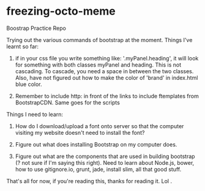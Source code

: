freezing-octo-meme
==================

Boostrap Practice Repo

Trying out the various commands of bootstrap at the moment. 
Things I've learnt so far:
1. if in your css file you write something like: '.myPanel.heading', it will look for something with both classes myPanel and heading. This is not cascading. To cascade, you need a space in between the two classes. Also, have not figured out how to make the color of 'brand' in index.html blue color. 

2. Remember to include http: in front of the links to include ftemplates from BootstrapCDN. Same goes for the scripts

Things I need to learn:
1. How do I download/upload a font onto server so that the computer visiting my website doesn't need to install the font? 

2. Figure out what does installing Bootstrap on my computer does. 

3. Figure out what are the components that are used in building bootstrap (? not sure if I'm saying this right). Need to learn about Node.js, bower, how to use gitignore.io, grunt, jade, install slim, all that good stuff. 

That's all for now, if you're reading this, thanks for reading it. Lol . 
